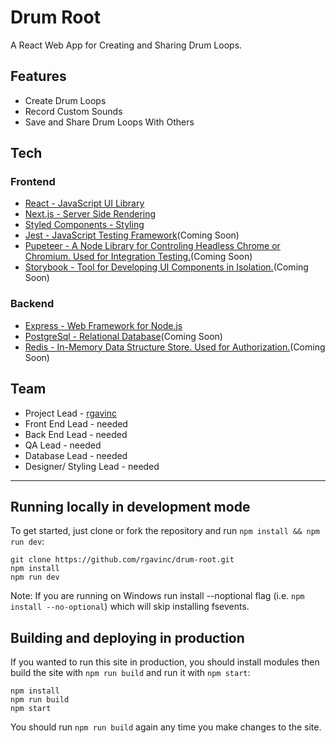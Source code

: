 # Drum Root

A React Web App for Creating and Sharing Drum Loops.

## Features
- Create Drum Loops
- Record Custom Sounds
- Save and Share Drum Loops With Others

## Tech
### Frontend
- [React - JavaScript UI Library](https://reactjs.org/)
- [Next.js - Server Side Rendering](https://nextjs.org/) 
- [Styled Components - Styling](https://www.styled-components.com/)
- [Jest - JavaScript Testing Framework](https://jestjs.io/)(Coming Soon)
- [Pupeteer - A Node Library for Controling Headless Chrome or Chromium. Used for Integration Testing.](https://developers.google.com/web/tools/puppeteer)(Coming Soon)
- [Storybook - Tool for Developing UI Components in Isolation.](https://storybook.js.org/)(Coming Soon)
### Backend
- [Express - Web Framework for Node.js](https://expressjs.com/)
- [PostgreSql - Relational Database](https://www.postgresql.org/)(Coming Soon)
- [Redis - In-Memory Data Structure Store. Used for Authorization.](https://redis.io/)(Coming Soon)

## Team
- Project Lead - [rgavinc](https://github.com/rgavinc)
- Front End Lead - needed
- Back End Lead - needed
- QA Lead - needed
- Database Lead - needed
- Designer/ Styling Lead - needed

___

## Running locally in development mode

To get started, just clone or fork the repository and run `npm install && npm run dev`:

    git clone https://github.com/rgavinc/drum-root.git
    npm install
    npm run dev

Note: If you are running on Windows run install --noptional flag (i.e. `npm install --no-optional`) which will skip installing fsevents.

## Building and deploying in production

If you wanted to run this site in production, you should install modules then build the site with `npm run build` and run it with `npm start`:

    npm install
    npm run build
    npm start

You should run `npm run build` again any time you make changes to the site.
